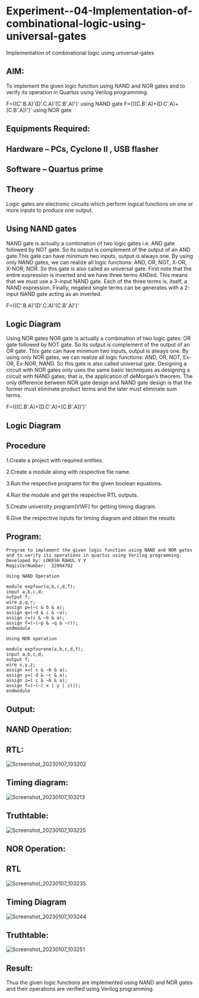 # Experiment--04-Implementation-of-combinational-logic-using-universal-gates
Implementation of combinational logic using universal-gates
 
## AIM:
To implement the given logic function using NAND and NOR gates and to verify its operation in Quartus using Verilog programming.

F=((C'.B.A)'(D'.C.A)'(C.B'.A)')' using NAND gate
F=(((C.B'.A)+(D.C'.A)+(C.B'.A))')' using NOR gate
## Equipments Required:
## Hardware – PCs, Cyclone II , USB flasher
## Software – Quartus prime


## Theory
Logic gates are electronic circuits which perform logical functions on one or more inputs to produce one output. 

## Using NAND gates
NAND gate is actually a combination of two logic gates i.e. AND gate followed by NOT gate. So its output is complement of the output of an AND gate.This gate can have minimum two inputs, output is always one. By using only NAND gates, we can realize all logic functions: AND, OR, NOT, X-OR, X-NOR, NOR. So this gate is also called as universal gate. First note that the entire expression is inverted and we have three terms ANDed. This means that we must use a 3-input NAND gate. Each of the three terms is, itself, a NAND expression. Finally, negated single terms can be generates with a 2-input NAND gate acting as an inverted.

F=((C'.B.A)'(D'.C.A)'(C.B'.A)')'

## Logic Diagram

Using NOR gates
NOR gate is actually a combination of two logic gates: OR gate followed by NOT gate. So its output is complement of the output of an OR gate. This gate can have minimum two inputs, output is always one. By using only NOR gates, we can realize all logic functions: AND, OR, NOT, Ex-OR, Ex-NOR, NAND. So this gate is also called universal gate. Designing a circuit with NOR gates only uses the same basic techniques as designing a circuit with NAND gates; that is, the application of deMorgan’s theorem. The only difference between NOR gate design and NAND gate design is that the former must eliminate product terms and the later must eliminate sum terms.

F=(((C.B'.A)+(D.C'.A)+(C.B'.A))')'

## Logic Diagram

## Procedure

1.Create a project with required entities.

2.Create a module along with respective file name.

3.Run the respective programs for the given boolean equations.

4.Run the module and get the respective RTL outputs.

5.Create university program(VWF) for getting timing diagram.

6.Give the respective inputs for timing diagram and obtain the results

## Program:
````
Program to implement the given logic function using NAND and NOR gates and to verify its operations in quartus using Verilog programming.
Developed by: LOKESH RAHUL V V 
RegisterNumber:  22004702

Using NAND Operation

module expfour(a,b,c,d,f);
input a,b,c,d;
output f;
wire p,q,r;
assign p=(~c & b & a);
assign q=(~d & c & ~a);
assign r=(c & ~b & a);
assign f=(~(~p & ~q & ~r));
endmodule

Using NOR operation

module expfourone(a,b,c,d,f);
input a,b,c,d;
output f;
wire x,y,z;
assign x=( c & ~b & a);
assign y=( d & ~c & a);
assign z=( c & ~b & a);
assign f=(~(~( x | y | z)));
endmodule
````

## Output:

## NAND Operation:

## RTL:
![Screenshot_20230107_103202](https://user-images.githubusercontent.com/118423842/211162161-e7388496-ab12-4c78-b97f-701e6b7e731d.png)

## Timing diagram:
![Screenshot_20230107_103213](https://user-images.githubusercontent.com/118423842/211162197-ccf6427e-bb22-442f-bba3-2da8e44eef49.png)

## Truthtable:
![Screenshot_20230107_103225](https://user-images.githubusercontent.com/118423842/211162233-7fd66700-894b-4858-9bb4-ccc1b0f449c3.png)


## NOR Operation:

## RTL
![Screenshot_20230107_103235](https://user-images.githubusercontent.com/118423842/211162257-32e20c88-d1ca-444b-868d-dad9dbf755c2.png)

## Timing Diagram
![Screenshot_20230107_103244](https://user-images.githubusercontent.com/118423842/211162269-75a4ce61-f22e-4a9e-ac44-f9b85f775334.png)

## Truthtable:
![Screenshot_20230107_103251](https://user-images.githubusercontent.com/118423842/211162284-e5351923-d180-4fd9-b64a-a4bb66ec28aa.png)

## Result:
Thus the given logic functions are implemented using NAND and NOR gates and their operations are verified using Verilog programming.

